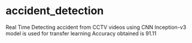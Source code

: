 # accident_detection
Real Time Detecting accident from CCTV videos using CNN
Inception-v3 model is used for transfer learning
Accuracy obtained is 91.11
